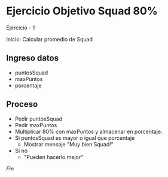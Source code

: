 # Ejercicio Objetivo Squad 80%

Ejercicio - 1

Inicio: Calcular promedio de Squad

## Ingreso datos
- puntosSquad
- maxPuntos
- porcentaje

## Proceso
- Pedir puntosSquad
- Pedir maxPuntos
- Multiplicar 80% con maxPuntos y almacenar en porcentaje.
- Si puntosSquad es mayor o igual que porcentaje
    - Mostrar mensaje "Muy bien Squad!"
- Si no
    - "Pueden hacerlo mejor"

*Fin*
